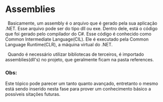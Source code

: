 # Assemblies

&nbsp; Basicamente, um assembly é o arquivo que é gerado pela sua aplicação .NET. Esse arquivo pode ser do tipo dll ou exe. Dentro dele, está o código que foi gerado pelo compilador do C#.
Esse código é conhecido como Common Intermediate Language(CIL). Ele é executado pela Common Language Runtime(CLR), a máquina virtual do .NET.<br>

&nbsp; Quando é necessário utilizar bibliotecas de terceiros, é importado assemblies(dll's) no  projeto, que geralmente ficam na pasta references. <br>

### Obs:

Este tópico pode parecer um tanto quanto avançado, entretanto o mesmo está sendo inserido nesta fase para prover um conhecimento básico a possíveis sitações futuras.
